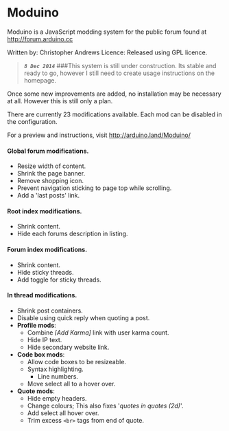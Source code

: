 
# Moduino

Moduino is a JavaScript modding system for the public forum found at http://forum.arduino.cc

Written by:	Christopher Andrews
Licence:	Released using GPL licence.

> _**`8 Dec 2014`**_
  ###This system is still under construction. 
  Its stable and ready to go, however I still need to create usage instructions on the homepage.

Once some new improvements are added, no installation may be necessary at all. However this is still only a plan.

There are currently 23 modifications available. Each mod can be disabled in the configuration.

For a preview and instructions, visit http://arduino.land/Moduino/

#### Global forum modifications.

* Resize width of content.
* Shrink the page banner.
* Remove shopping icon.
* Prevent navigation sticking to page top while scrolling.
* Add a 'last posts' link.

#### Root index modifications.
* Shrink content.
* Hide each forums description in listing.

#### Forum index modifications.

* Shrink content.
* Hide sticky threads.
* Add toggle for sticky threads.

#### In thread modifications.

* Shrink post containers.
* Disable using quick reply when quoting a post.
* **Profile mods**:
	* Combine *[Add Karma]* link with user karma count.
	* Hide IP text.
	* Hide secondary website link.
* **Code box mods**:
	* Allow code boxes to be resizeable.
	* Syntax highlighting.
	    * Line numbers.
	* Move select all to a hover over.
* **Quote mods**:
	* Hide empty headers.
	* Change colours; This also fixes '*quotes in quotes (2d)*'.
	* Add select all hover over.
	* Trim excess `<br>` tags from end of quote.


